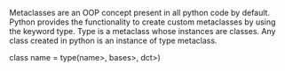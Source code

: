 Metaclasses are an OOP concept present in all python code by default. Python provides the functionality to create custom metaclasses by using the keyword type. Type is a metaclass whose instances are classes. Any class created in python is an instance of type metaclass.

class name = type(⁢name>, ⁢bases>, ⁢dct>)
